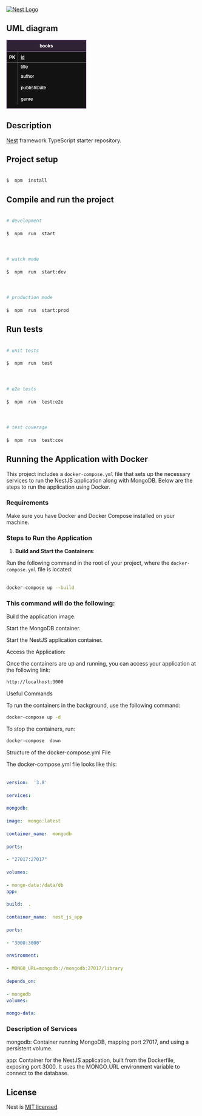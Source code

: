 
<p align="center">

<a  href="http://nestjs.com/"  target="blank"><img  src="https://nestjs.com/img/logo-small.svg"  width="120"  alt="Nest Logo"  /></a>

</p>

  
  

## UML diagram

  

![UMl diagram](src/img//library.drawio.png)

  
  

## Description

  

[Nest](https://github.com/nestjs/nest) framework TypeScript starter repository.

  

## Project setup

  

```bash

$  npm  install

```

  

## Compile and run the project

  

```bash

# development

$  npm  run  start

  

# watch mode

$  npm  run  start:dev

  

# production mode

$  npm  run  start:prod

```

  

## Run tests

  

```bash

# unit tests

$  npm  run  test

  

# e2e tests

$  npm  run  test:e2e

  

# test coverage

$  npm  run  test:cov

```

  

## Running the Application with Docker

  

This project includes a `docker-compose.yml` file that sets up the necessary services to run the NestJS application along with MongoDB. Below are the steps to run the application using Docker.

  

### Requirements

  

Make sure you have Docker and Docker Compose installed on your machine.

  

### Steps to Run the Application

  

1.  **Build and Start the Containers**:

  

Run the following command in the root of your project, where the `docker-compose.yml` file is located:

  

```bash

docker-compose up --build

```

### This command will do the following:

  
Build the application image.

Start the MongoDB container.

Start the NestJS application container.

  

Access the Application:

  

Once the containers are up and running, you can access your application at the following link:

  
  
```bash
http://localhost:3000
```
  

Useful Commands



To run the containers in the background, use the following command:
```bash
docker-compose up -d
```

To stop the containers, run:

  

```bash
docker-compose  down
```

Structure of the docker-compose.yml File

  

The docker-compose.yml file looks like this:

  
  

```yaml

version:  '3.8'

services:

mongodb:

image:  mongo:latest

container_name:  mongodb

ports:

- "27017:27017"

volumes:

- mongo-data:/data/db
app:

build:  .

container_name:  nest_js_app

ports:

- "3000:3000"

environment:

- MONGO_URL=mongodb://mongodb:27017/library

depends_on:

- mongodb
volumes:

mongo-data:

```

### Description of Services

  

mongodb: Container running MongoDB, mapping port 27017, and using a persistent volume.

app: Container for the NestJS application, built from the Dockerfile, exposing port 3000. It uses the MONGO_URL environment variable to connect to the database.

  

## License

  

Nest is [MIT licensed](https://github.com/nestjs/nest/blob/master/LICENSE).
